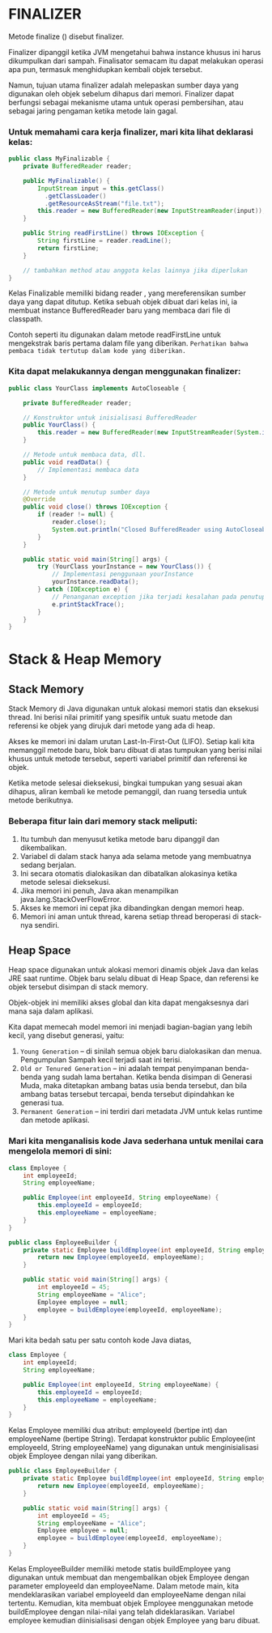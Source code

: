 # FINALIZER

Metode finalize () disebut finalizer.

Finalizer dipanggil ketika JVM mengetahui bahwa instance khusus ini harus dikumpulkan dari sampah. Finalisator semacam itu dapat melakukan operasi apa pun, termasuk menghidupkan kembali objek tersebut.

Namun, tujuan utama finalizer adalah melepaskan sumber daya yang digunakan oleh objek sebelum dihapus dari memori. Finalizer dapat berfungsi sebagai mekanisme utama untuk operasi pembersihan, atau sebagai jaring pengaman ketika metode lain gagal.

### Untuk memahami cara kerja finalizer, mari kita lihat deklarasi kelas:

```java
public class MyFinalizable {
    private BufferedReader reader;

    public MyFinalizable() {
        InputStream input = this.getClass()
          .getClassLoader()
          .getResourceAsStream("file.txt");
        this.reader = new BufferedReader(new InputStreamReader(input));
    }

    public String readFirstLine() throws IOException {
        String firstLine = reader.readLine();
        return firstLine;
    }

    // tambahkan method atau anggota kelas lainnya jika diperlukan
}

```

Kelas Finalizable memiliki bidang reader , yang mereferensikan sumber daya yang dapat ditutup. Ketika sebuah objek dibuat dari kelas ini, ia membuat instance BufferedReader baru yang membaca dari file di classpath.

Contoh seperti itu digunakan dalam metode readFirstLine untuk mengekstrak baris pertama dalam file yang diberikan. `Perhatikan bahwa pembaca tidak tertutup dalam kode yang diberikan.`

### Kita dapat melakukannya dengan menggunakan finalizer:

```java
public class YourClass implements AutoCloseable {

    private BufferedReader reader;

    // Konstruktor untuk inisialisasi BufferedReader
    public YourClass() {
        this.reader = new BufferedReader(new InputStreamReader(System.in));
    }

    // Metode untuk membaca data, dll.
    public void readData() {
        // Implementasi membaca data
    }

    // Metode untuk menutup sumber daya
    @Override
    public void close() throws IOException {
        if (reader != null) {
            reader.close();
            System.out.println("Closed BufferedReader using AutoCloseable");
        }
    }

    public static void main(String[] args) {
        try (YourClass yourInstance = new YourClass()) {
            // Implementasi penggunaan yourInstance
            yourInstance.readData();
        } catch (IOException e) {
            // Penanganan exception jika terjadi kesalahan pada penutupan sumber daya
            e.printStackTrace();
        }
    }
}
```


# Stack & Heap Memory

## Stack Memory

Stack Memory di Java digunakan untuk alokasi memori statis dan eksekusi thread. Ini berisi nilai primitif yang spesifik untuk suatu metode dan referensi ke objek yang dirujuk dari metode yang ada di heap.

Akses ke memori ini dalam urutan Last-In-First-Out (LIFO). Setiap kali kita memanggil metode baru, blok baru dibuat di atas tumpukan yang berisi nilai khusus untuk metode tersebut, seperti variabel primitif dan referensi ke objek.

Ketika metode selesai dieksekusi, bingkai tumpukan yang sesuai akan dihapus, aliran kembali ke metode pemanggil, dan ruang tersedia untuk metode berikutnya.

### Beberapa fitur lain dari memory stack meliputi:

1. Itu tumbuh dan menyusut ketika metode baru dipanggil dan dikembalikan.
2. Variabel di dalam stack hanya ada selama metode yang membuatnya sedang berjalan.
3. Ini secara otomatis dialokasikan dan dibatalkan alokasinya ketika metode selesai dieksekusi.
4. Jika memori ini penuh, Java akan menampilkan java.lang.StackOverFlowError.
5. Akses ke memori ini cepat jika dibandingkan dengan memori heap.
6. Memori ini aman untuk thread, karena setiap thread beroperasi di stack-nya sendiri.


## Heap Space

Heap space digunakan untuk alokasi memori dinamis objek Java dan kelas JRE saat runtime. Objek baru selalu dibuat di Heap Space, dan referensi ke objek tersebut disimpan di stack memory.

Objek-objek ini memiliki akses global dan kita dapat mengaksesnya dari mana saja dalam aplikasi.

Kita dapat memecah model memori ini menjadi bagian-bagian yang lebih kecil, yang disebut generasi, yaitu:

1. `Young Generation` – di sinilah semua objek baru dialokasikan dan menua. Pengumpulan Sampah kecil terjadi saat ini terisi.
2. `Old or Tenured Generation` – ini adalah tempat penyimpanan benda-benda yang sudah lama bertahan. Ketika benda disimpan di Generasi Muda, maka ditetapkan ambang batas usia benda tersebut, dan bila ambang batas tersebut tercapai, benda tersebut dipindahkan ke generasi tua.
3. `Permanent Generation` – ini terdiri dari metadata JVM untuk kelas runtime dan metode aplikasi.


### Mari kita menganalisis kode Java sederhana untuk menilai cara mengelola memori di sini:


```java
class Employee {
    int employeeId;
    String employeeName;

    public Employee(int employeeId, String employeeName) {
        this.employeeId = employeeId;
        this.employeeName = employeeName;
    }
}

public class EmployeeBuilder {
    private static Employee buildEmployee(int employeeId, String employeeName) {
        return new Employee(employeeId, employeeName);
    }

    public static void main(String[] args) {
        int employeeId = 45;
        String employeeName = "Alice";
        Employee employee = null;
        employee = buildEmployee(employeeId, employeeName);
    }
}

```

Mari kita bedah satu per satu contoh kode Java diatas,
```java
class Employee {
    int employeeId;
    String employeeName;

    public Employee(int employeeId, String employeeName) {
        this.employeeId = employeeId;
        this.employeeName = employeeName;
    }
}
```

Kelas Employee memiliki dua atribut: employeeId (bertipe int) dan employeeName (bertipe String). Terdapat konstruktor public Employee(int employeeId, String employeeName) yang digunakan untuk menginisialisasi objek Employee dengan nilai yang diberikan.

```java
public class EmployeeBuilder {
    private static Employee buildEmployee(int employeeId, String employeeName) {
        return new Employee(employeeId, employeeName);
    }

    public static void main(String[] args) {
        int employeeId = 45;
        String employeeName = "Alice";
        Employee employee = null;
        employee = buildEmployee(employeeId, employeeName);
    }
}
```

Kelas EmployeeBuilder memiliki metode statis buildEmployee yang digunakan untuk membuat dan mengembalikan objek Employee dengan parameter employeeId dan employeeName. Dalam metode main, kita mendeklarasikan variabel employeeId dan employeeName dengan nilai tertentu. Kemudian, kita membuat objek Employee menggunakan metode buildEmployee dengan nilai-nilai yang telah dideklarasikan. Variabel employee kemudian diinisialisasi dengan objek Employee yang baru dibuat.
